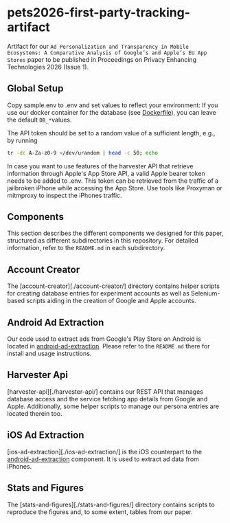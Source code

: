 # pets2026-first-party-tracking-artifact
Artifact for our `Ad Personalization and Transparency in Mobile Ecosystems: A Comparative Analysis of Google’s and Apple’s EU App Stores` paper to be published in Proceedings on Privacy Enhancing Technologies 2026 (Issue 1).

## Global Setup
Copy sample.env to .env and set values to reflect your environment:
If you use our docker container for the database (see [Dockerfile](./stats-and-figures/database/Dockerfile)), you can leave the default `DB_*`values.

The API token should be set to a random value of a sufficient length, e.g., by running
```bash
tr -dc A-Za-z0-9 </dev/urandom | head -c 50; echo
```

In case you want to use features of the harvester API that retrieve information through Apple's App Store API, a valid Apple bearer token needs to be added to .env.
This token can be retrieved from the traffic of a jailbroken iPhone while accessing the App Store. Use tools like Proxyman or mitmproxy to inspect the iPhones traffic.


## Components
This section describes the different components we designed for this paper, structured as different subdirectories in this repository.
For detailed information, refer to the `README.md` in each subdirectory.

## Account Creator
The [account-creator][./account-creator/] directory contains helper scripts for creating database entries for experiment accounts as well as Selenium-based scripts aiding in the creation of Google and Apple accounts.

## Android Ad Extraction
Our code used to extract ads from Google's Play Store on Android is located in [android-ad-extraction](./android-ad-extraction/).
Please refer to the `README.md` there for install and usage instructions.

## Harvester Api
[harvester-api][./harvester-api/] contains our REST API that manages database access and the service fetching app details from Google and Apple.
Additionally, some helper scripts to manage our persona entries are located therein too.

## iOS Ad Extraction
[ios-ad-extraction][./ios-ad-extraction/] is the iOS counterpart to the [android-ad-extraction](./android-ad-extraction/) component.
It is used to extract ad data from iPhones.

## Stats and Figures
The [stats-and-figures][./stats-and-figures/] directory contains scripts to reproduce the figures and, to some extent, tables from our paper.
